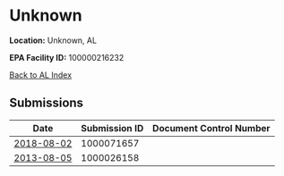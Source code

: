 # Unknown

**Location:** Unknown, AL

**EPA Facility ID:** 100000216232

[Back to AL Index](../../index.md)

## Submissions

| Date | Submission ID | Document Control Number |
|------|--------------|-------------------------|
| [2018-08-02](submissions/1000071657.md) | 1000071657 |  |
| [2013-08-05](submissions/1000026158.md) | 1000026158 |  |
